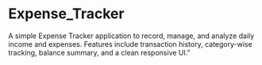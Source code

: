 # Expense_Tracker
A simple Expense Tracker application to record, manage, and analyze daily income and expenses. Features include transaction history, category-wise tracking, balance summary, and a clean responsive UI."
